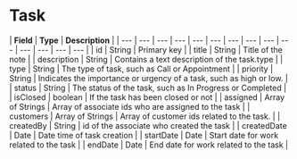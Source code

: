 # Task



| **Field** | **Type** | **Description** |
| --- | --- | --- | --- | --- | --- | --- | --- | --- | --- | --- | --- | --- | --- |
| id | String | Primary key |
| title |  String | Title of the note |
| description |  String |  Contains a text description of the task.type |
| type | String |  The type of task, such as Call or Appointment |
| priority | String |  Indicates the importance or urgency of a task, such as high or low. |
| status | String |  The status of the task, such as In Progress or Completed |
| isClosed | boolean | If the task has been closed or not |
| assigned | Array of Strings | Array of associate ids who are assigned to the task |
| customers | Array of Strings | Array of customer ids related to the task. |
| createdBy | String | id of the associate who created the task |
| createdDate | Date | Date time of task creation |
| startDate | Date | Start date for work related to the task |
| endDate | Date | End date for work related to the task |

